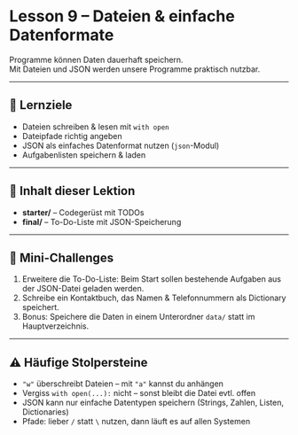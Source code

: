 # Lesson 9 – Dateien & einfache Datenformate

Programme können Daten dauerhaft speichern.  
Mit Dateien und JSON werden unsere Programme praktisch nutzbar.

---

## 🎯 Lernziele
- Dateien schreiben & lesen mit `with open`
- Dateipfade richtig angeben
- JSON als einfaches Datenformat nutzen (`json`-Modul)
- Aufgabenlisten speichern & laden

---

## 📂 Inhalt dieser Lektion
- **starter/** – Codegerüst mit TODOs
- **final/** – To-Do-Liste mit JSON-Speicherung

---

## 📝 Mini-Challenges
1. Erweitere die To-Do-Liste: Beim Start sollen bestehende Aufgaben aus der JSON-Datei geladen werden.  
2. Schreibe ein Kontaktbuch, das Namen & Telefonnummern als Dictionary speichert.  
3. Bonus: Speichere die Daten in einem Unterordner `data/` statt im Hauptverzeichnis.  

---

## ⚠️ Häufige Stolpersteine
- `"w"` überschreibt Dateien – mit `"a"` kannst du anhängen  
- Vergiss `with open(...):` nicht – sonst bleibt die Datei evtl. offen  
- JSON kann nur einfache Datentypen speichern (Strings, Zahlen, Listen, Dictionaries)  
- Pfade: lieber `/` statt `\` nutzen, dann läuft es auf allen Systemen
